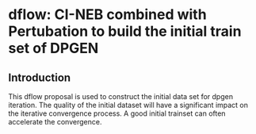 # dflow: CI-NEB combined with Pertubation to build the initial train set of DPGEN

## Introduction
This dflow proposal is used to construct the initial data set for dpgen iteration. The quality of the initial dataset will have a significant impact on the iterative convergence process. A good initial trainset can often accelerate the convergence. 
